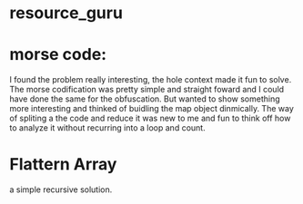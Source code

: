 # resource_guru

# morse code:
I found the problem really interesting, the hole context made it fun to solve.
The morse codification was pretty simple and straight foward and I could have done the same for the obfuscation. But wanted to show something more interesting and thinked of buidling the map object dinmically.
The way of spliting a the code and reduce it was new to me and fun to think off how to analyze it without recurring into a loop and count.

# Flattern Array
a simple recursive solution.
